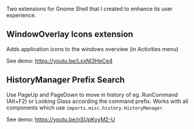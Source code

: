 Two extensions for Gnome Shell that I created to enhance its user experience.

## WindowOverlay Icons extension
Adds application icons to the windows overview (in Activities menu)

See demo: https://youtu.be/LxxNI3HeCe4

## HistoryManager Prefix Search
Use PageUp and PageDown to move in history of eg. RunCommand (Alt+F2) or Looking Glass according the command prefix.
Works with all components which use `imports.misc.history.HistoryManager`.

See demo: https://youtu.be/nSUpKyyM2-U
